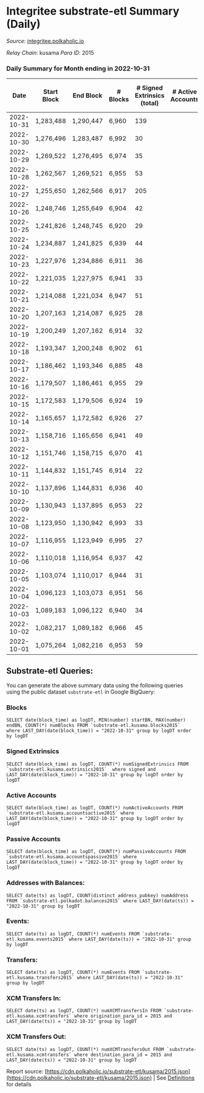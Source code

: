 # Integritee substrate-etl Summary (Daily)

_Source_: [integritee.polkaholic.io](https://integritee.polkaholic.io)

*Relay Chain*: kusama
*Para ID*: 2015



### Daily Summary for Month ending in 2022-10-31


| Date | Start Block | End Block | # Blocks | # Signed Extrinsics (total) | # Active Accounts | # Passive | # New | # Addresses with Balances | # Events | # Transfers | # XCM Transfers In | # XCM Transfers Out | Issues | 
| ---- | ----------- | --------- | -------- | --------------------------- | ----------------- | --------- | ----- | ------------------------- | -------- | ----------- | ------------------ | ------------------- | ------ |
| 2022-10-31 | 1,283,488 | 1,290,447 | 6,960 | 139 |  |  |  | 12,742 | 14,775 | 109 ($12,481.78) |   |   |  |
| 2022-10-30 | 1,276,496 | 1,283,487 | 6,992 | 30 |  |  |  | 12,741 | 14,176 | 18 ($8,328.43) |   |   |  |
| 2022-10-29 | 1,269,522 | 1,276,495 | 6,974 | 35 |  |  |  | 12,741 | 14,174 | 22 ($704.35) |   |   |  |
| 2022-10-28 | 1,262,567 | 1,269,521 | 6,955 | 53 |  |  |  |  | 14,268 | 38 ($2,852.27) |   |   |  |
| 2022-10-27 | 1,255,650 | 1,262,566 | 6,917 | 205 |  |  |  | 12,728 | 15,081 | 185 ($112,378.42) |   |   |  |
| 2022-10-26 | 1,248,746 | 1,255,649 | 6,904 | 42 |  |  |  | 12,724 | 14,081 | 26 ($40,270.29) |   |   |  |
| 2022-10-25 | 1,241,826 | 1,248,745 | 6,920 | 29 |  |  |  | 12,722 | 14,027 | 14 ($1,236.10) |   |   |  |
| 2022-10-24 | 1,234,887 | 1,241,825 | 6,939 | 44 |  |  |  | 12,720 | 14,161 | 29 ($4,312.53) |   |   |  |
| 2022-10-23 | 1,227,976 | 1,234,886 | 6,911 | 36 |  |  |  | 12,717 | 14,049 | 15 ($1,787.33) |   |   |  |
| 2022-10-22 | 1,221,035 | 1,227,975 | 6,941 | 33 |  |  |  |  | 14,100 | 21 ($1,112.93) |   |   |  |
| 2022-10-21 | 1,214,088 | 1,221,034 | 6,947 | 51 |  |  |  |  | 14,218 | 28 ($7,540.00) |   |   |  |
| 2022-10-20 | 1,207,163 | 1,214,087 | 6,925 | 28 |  |  |  |  | 14,037 | 20 ($10,894.98) |   |   |  |
| 2022-10-19 | 1,200,249 | 1,207,162 | 6,914 | 32 |  |  |  | 12,706 | 14,030 | 19 ($3,846.71) |   |   |  |
| 2022-10-18 | 1,193,347 | 1,200,248 | 6,902 | 61 |  |  |  | 12,704 | 14,210 | 47 ($57,886.83) |   |   |  |
| 2022-10-17 | 1,186,462 | 1,193,346 | 6,885 | 48 |  |  |  | 12,699 | 14,079 | 15 ($5,405.20) |   |   |  |
| 2022-10-16 | 1,179,507 | 1,186,461 | 6,955 | 29 |  |  |  | 12,697 | 14,099 | 15 ($967.71) |   |   |  |
| 2022-10-15 | 1,172,583 | 1,179,506 | 6,924 | 19 |  |  |  |  | 13,973 | 8 ($243.25) |   | 1 ($29.91) |  |
| 2022-10-14 | 1,165,657 | 1,172,582 | 6,926 | 27 |  |  |  | 12,696 | 14,022 | 15 ($1,433.82) |   |   |  |
| 2022-10-13 | 1,158,716 | 1,165,656 | 6,941 | 49 |  |  |  | 12,696 | 14,192 | 29 ($3,294.77) |   | 1 ($1.01) |  |
| 2022-10-12 | 1,151,746 | 1,158,715 | 6,970 | 41 |  |  |  | 12,693 | 14,201 | 28 ($5,832.28) |   |   |  |
| 2022-10-11 | 1,144,832 | 1,151,745 | 6,914 | 22 |  |  |  | 12,690 | 13,976 | 16 ($949.93) |   |   |  |
| 2022-10-10 | 1,137,896 | 1,144,831 | 6,936 | 40 |  |  |  | 12,688 | 14,127 | 26 ($3,779.84) |   |   |  |
| 2022-10-09 | 1,130,943 | 1,137,895 | 6,953 | 22 |  |  |  | 12,685 | 14,048 | 11 ($4,282.33) |   | 1 ($3.01) |  |
| 2022-10-08 | 1,123,950 | 1,130,942 | 6,993 | 33 |  |  |  | 12,684 | 14,205 | 19 ($841.33) | 1 ($0.29) |   |  |
| 2022-10-07 | 1,116,955 | 1,123,949 | 6,995 | 27 |  |  |  | 12,681 | 14,160 | 10 ($385.15) |   |   |  |
| 2022-10-06 | 1,110,018 | 1,116,954 | 6,937 | 42 |  |  |  | 12,681 | 14,147 | 30 ($9,332.83) |   |   |  |
| 2022-10-05 | 1,103,074 | 1,110,017 | 6,944 | 31 |  |  |  | 12,678 | 14,087 | 17 ($1,545.72) |   | 1 ($0.30) |  |
| 2022-10-04 | 1,096,123 | 1,103,073 | 6,951 | 56 |  |  |  |  | 14,268 | 42 ($26,961.53) |   |   |  |
| 2022-10-03 | 1,089,183 | 1,096,122 | 6,940 | 34 |  |  |  |  | 14,099 | 21 ($2,392.83) |   | 2 ($62.55) |  |
| 2022-10-02 | 1,082,217 | 1,089,182 | 6,966 | 45 |  |  |  |  | 14,220 | 31 ($64,257.08) |   |   |  |
| 2022-10-01 | 1,075,264 | 1,082,216 | 6,953 | 59 |  |  |  |  | 14,304 | 48 ($6,890.18) |   |   |  |

## Substrate-etl Queries:
You can generate the above summary data using the following queries using the public dataset `substrate-etl` in Google BigQuery:


### Blocks
```
SELECT date(block_time) as logDT, MIN(number) startBN, MAX(number) endBN, COUNT(*) numBlocks FROM `substrate-etl.kusama.blocks2015`  where LAST_DAY(date(block_time)) = "2022-10-31" group by logDT order by logDT
```


### Signed Extrinsics
```
SELECT date(block_time) as logDT, COUNT(*) numSignedExtrinsics FROM `substrate-etl.kusama.extrinsics2015`  where signed and LAST_DAY(date(block_time)) = "2022-10-31" group by logDT order by logDT
```


### Active Accounts
```
SELECT date(block_time) as logDT, COUNT(*) numActiveAccounts FROM `substrate-etl.kusama.accountsactive2015` where LAST_DAY(date(block_time)) = "2022-10-31" group by logDT order by logDT
```


### Passive Accounts
```
SELECT date(block_time) as logDT, COUNT(*) numPassiveAccounts FROM `substrate-etl.kusama.accountspassive2015` where LAST_DAY(date(block_time)) = "2022-10-31" group by logDT order by logDT
```


### Addresses with Balances:
```
SELECT date(ts) as logDT, COUNT(distinct address_pubkey) numAddress FROM `substrate-etl.polkadot.balances2015` where LAST_DAY(date(ts)) = "2022-10-31" group by logDT
```


### Events:
```
SELECT date(ts) as logDT, COUNT(*) numEvents FROM `substrate-etl.kusama.events2015` where LAST_DAY(date(ts)) = "2022-10-31" group by logDT
```


### Transfers:
```
SELECT date(ts) as logDT, COUNT(*) numEvents FROM `substrate-etl.kusama.transfers2015` where LAST_DAY(date(ts)) = "2022-10-31" group by logDT
```


### XCM Transfers In:
```
SELECT date(ts) as logDT, COUNT(*) numXCMTransfersIn FROM `substrate-etl.kusama.xcmtransfers` where origination_para_id = 2015 and LAST_DAY(date(ts)) = "2022-10-31" group by logDT
```


### XCM Transfers Out:
```
SELECT date(ts) as logDT, COUNT(*) numXCMTransfersOut FROM `substrate-etl.kusama.xcmtransfers` where destination_para_id = 2015 and LAST_DAY(date(ts)) = "2022-10-31" group by logDT
```



Report source: [https://cdn.polkaholic.io/substrate-etl/kusama/2015.json](https://cdn.polkaholic.io/substrate-etl/kusama/2015.json) | See [Definitions](/DEFINITIONS.md) for details
